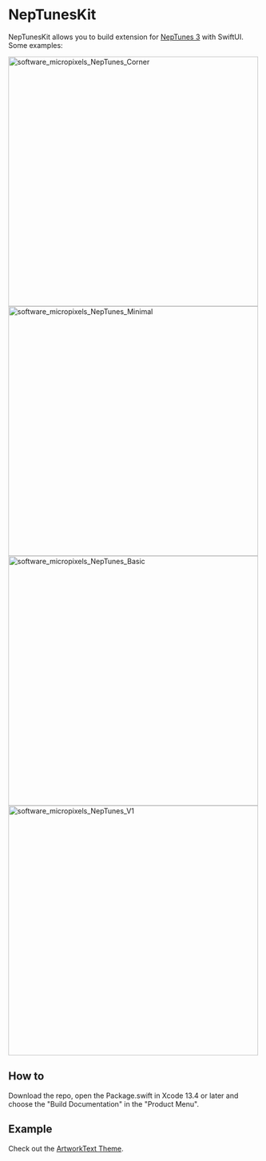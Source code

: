 # NepTunesKit

NepTunesKit allows you to build extension for [NepTunes 3](https://www.neptunesmac.app/testflight) with SwiftUI.
Some examples:

<img width="500" alt="software_micropixels_NepTunes_Corner" src="https://user-images.githubusercontent.com/2467137/172463373-2d689707-c30d-4fb4-b7c9-6a7da5bdda01.png">
<img width="500" alt="software_micropixels_NepTunes_Minimal" src="https://user-images.githubusercontent.com/2467137/172463385-cd8b3da0-f6fa-4d01-ac3c-b2a164695b0d.png">
<img width="500" alt="software_micropixels_NepTunes_Basic" src="https://user-images.githubusercontent.com/2467137/172463399-37704c2a-e83a-448e-99ba-584ce9b2ed91.png">
<img width="500" alt="software_micropixels_NepTunes_V1" src="https://user-images.githubusercontent.com/2467137/172463406-2e046992-312d-4fa4-9ddf-e0fdfe83593e.png">

## How to
Download the repo, open the Package.swift in Xcode 13.4 or later and choose the "Build Documentation" in the "Product Menu".

## Example
Check out the [ArtworkText Theme](https://github.com/rurza/ArtworkText).

